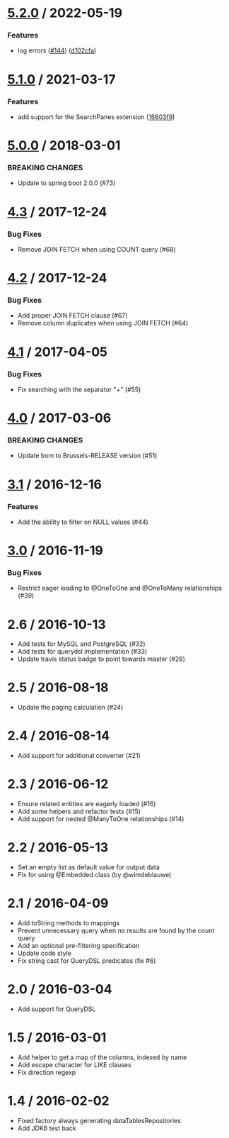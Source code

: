 <a name="5.2.0"></a>
# [5.2.0](https://github.com/darrachequesne/spring-data-jpa-datatables/compare/v5.1.0...v5.2.0) / 2022-05-19


### Features

* log errors ([#144](https://github.com/darrachequesne/spring-data-jpa-datatables/issues/144)) ([d102cfa](https://github.com/darrachequesne/spring-data-jpa-datatables/commit/d102cfabc3a67b3dd1768e373e21f0855f94a43a))



<a name="5.1.0"></a>
# [5.1.0](https://github.com/darrachequesne/spring-data-jpa-datatables/compare/v5.0.0...v5.1.0) / 2021-03-17

### Features

* add support for the SearchPanes extension ([16803f9](https://github.com/darrachequesne/spring-data-jpa-datatables/commit/16803f9d1e4f8c8c7b128a55b0be96d8cec36382))

<a name="5.0.0"></a>
# [5.0.0](https://github.com/darrachequesne/spring-data-jpa-datatables/compare/v4.3...v5.0.0) / 2018-03-01


### BREAKING CHANGES

  * Update to spring boot 2.0.0 (#73)


<a name="4.3"></a>
# [4.3](https://github.com/darrachequesne/spring-data-jpa-datatables/compare/v4.2...v4.3) / 2017-12-24


### Bug Fixes

  *  Remove JOIN FETCH when using COUNT query (#68)


<a name="4.2"></a>
# [4.2](https://github.com/darrachequesne/spring-data-jpa-datatables/compare/v4.1...v4.2) / 2017-12-24


### Bug Fixes

  * Add proper JOIN FETCH clause (#67)
  * Remove column duplicates when using JOIN FETCH (#64)


<a name="4.1"></a>
# [4.1](https://github.com/darrachequesne/spring-data-jpa-datatables/compare/v4.0...v4.1) / 2017-04-05


### Bug Fixes

  * Fix searching with the separator "+" (#55)


<a name="4.0"></a>
# [4.0](https://github.com/darrachequesne/spring-data-jpa-datatables/compare/v3.1...v4.0) / 2017-03-06


### BREAKING CHANGES

  * Update bom to Brussels-RELEASE version (#51)


<a name="3.1"></a>
# [3.1](https://github.com/darrachequesne/spring-data-jpa-datatables/compare/v3.0...v3.1) / 2016-12-16


### Features

  * Add the ability to filter on NULL values (#44)


<a name="3.0"></a>
# [3.0](https://github.com/darrachequesne/spring-data-jpa-datatables/compare/v2.6...v3.0) / 2016-11-19


### Bug Fixes

  * Restrict eager loading to @OneToOne and @OneToMany relationships (#39)


2.6 / 2016-10-13
==================

  * Add tests for MySQL and PostgreSQL (#32)
  * Add tests for querydsl implementation (#33)
  * Update travis status badge to point towards master (#28)

2.5 / 2016-08-18
==================

  * Update the paging calculation (#24)

2.4 / 2016-08-14
==================

  * Add support for additional converter (#21)

2.3 / 2016-06-12
==================

  * Ensure related entities are eagerly loaded (#16)
  * Add some helpers and refactor tests (#15)
  * Add support for nested @ManyToOne relationships (#14)

2.2 / 2016-05-13
==================

  * Set an empty list as default value for output data
  * Fix for using @Embedded class (by @wimdeblauwe)

2.1 / 2016-04-09
==================

  * Add toString methods to mappings
  * Prevent unnecessary query when no results are found by the count query
  * Add an optional pre-filtering specification
  * Update code style
  * Fix string cast for QueryDSL predicates (fix #6)

2.0 / 2016-03-04
==================

  * Add support for QueryDSL

1.5 / 2016-03-01
==================

  * Add helper to get a map of the columns, indexed by name
  * Add escape character for LIKE clauses
  * Fix direction regexp

1.4 / 2016-02-02
==================

  * Fixed factory always generating dataTablesRepositories
  * Add JDK6 test back
